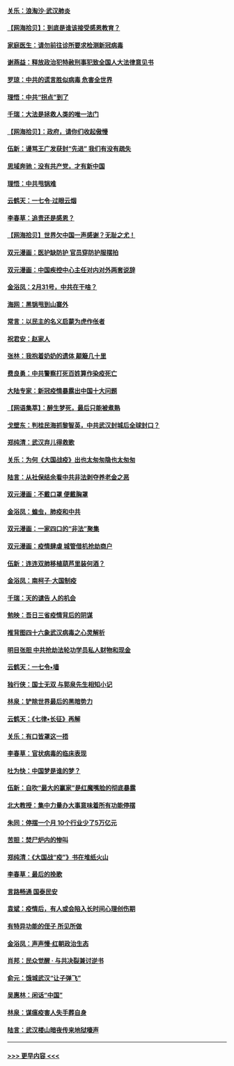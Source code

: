 #### [关乐：浪淘沙·武汉肺炎](../pages/nsc993/n11931792.md?t=03121202) 
#### [【网海拾贝】：到底是谁该接受感恩教育？](../pages/nsc993/n11931552.md?t=03121202) 
#### [家庭医生：请勿前往诊所要求检测新冠病毒](../pages/nsc993/n11929190.md?t=03121202) 
#### [谢燕益：释放政治犯特赦刑事犯致全国人大法律意见书](../pages/nsc993/n11928978.md?t=03121202) 
#### [罗琼：中共的谎言胜似病毒 危害全世界](../pages/nsc993/n11922636.md?t=03121202) 
#### [理悟：中共“拐点”到了](../pages/nsc993/n11928496.md?t=03121202) 
#### [千瑞：大法是拯救人类的唯一法门](../pages/nsc993/n11927637.md?t=03121202) 
#### [【网海拾贝】：政府，请你们收起傲慢](../pages/nsc993/n11926932.md?t=03121202) 
#### [伍新：谩骂王广发获封“先进” 我们有没有疏失](../pages/nsc993/n11926101.md?t=03121202) 
#### [思域奔驰：没有共产党，才有新中国](../pages/nsc993/n11926058.md?t=03121202) 
#### [理悟：中共甩锅难](../pages/nsc993/n11925355.md?t=03121202) 
#### [云鹤天：一七令·过眼云烟](../pages/nsc993/n11925284.md?t=03121202) 
#### [李春草：追责还是感恩？](../pages/nsc993/n11925274.md?t=03121202) 
#### [【网海拾贝】世界欠中国一声感谢？无耻之尤！](../pages/nsc993/n11925239.md?t=03121202) 
#### [双元漫画：医护缺防护 官员穿防护服摆拍](../pages/nsc993/n11923899.md?t=03121202) 
#### [双元漫画：中国疾控中心主任对内对外两套说辞](../pages/nsc993/n11921994.md?t=03121202) 
#### [金浴凤：2月31号，中共在干啥？](../pages/nsc993/n11922706.md?t=03121202) 
#### [海网：黑锅甩到山寨外](../pages/nsc993/n11922688.md?t=03121202) 
#### [常言：以民主的名义启蒙为虎作伥者](../pages/nsc993/n11922217.md?t=03121202) 
#### [祝君安：赵家人](../pages/nsc993/n11922209.md?t=03121202) 
#### [张林：我抱着奶奶的遗体 颠簸几十里](../pages/nsc993/n11920945.md?t=03121202) 
#### [费良勇：中共警察打死百姓算作染疫死亡](../pages/nsc993/n11919264.md?t=03121202) 
#### [大陆专家：新冠疫情暴露出中国十大问题](../pages/nsc993/n11919187.md?t=03121202) 
#### [【网语集萃】：醉生梦死，最后只能被煮熟](../pages/nsc993/n11918994.md?t=03121202) 
#### [戈壁东：判桂民海抓黎智英，中共武汉封城后全球封口？](../pages/nsc993/n11917982.md?t=03121202) 
#### [郑纯清：武汉弃儿得救歌](../pages/nsc993/n11917881.md?t=03121202) 
#### [关乐：为何《大国战疫》出也太匆匆隐也太匆匆](../pages/nsc993/n11917792.md?t=03121202) 
#### [陆言：从社保结余看中共非法剥夺养老金之恶](../pages/nsc993/n11917084.md?t=03121202) 
#### [双元漫画：不戴口罩 便戴胸罩](../pages/nsc993/n11916447.md?t=03121202) 
#### [金浴凤：蝗虫，肺疫和中共](../pages/nsc993/n11916904.md?t=03121202) 
#### [双元漫画：一家四口的“非法”聚集](../pages/nsc993/n11916378.md?t=03121202) 
#### [双元漫画：疫情肆虐 城管借机抢劫商户](../pages/nsc993/n11916310.md?t=03121202) 
#### [伍新：连连双肺移植葫芦里装何酒？](../pages/nsc993/n11913667.md?t=03121202) 
#### [金浴凤：南柯子·大国制疫](../pages/nsc993/n11913657.md?t=03121202) 
#### [千瑞：天的谴告  人的机会](../pages/nsc993/n11913309.md?t=03121202) 
#### [勉映：吾日三省疫情背后的阴谋](../pages/nsc993/n11913079.md?t=03121202) 
#### [推背图四十六象武汉病毒之心灵解析](../pages/nsc993/n11911761.md?t=03121202) 
#### [明目张胆 中共抢劫法轮功学员私人财物和现金](../pages/nsc993/n11910262.md?t=03121202) 
#### [云鹤天：一七令▪墙](../pages/nsc993/n11910627.md?t=03121202) 
#### [独行侠：国士无双 与郭泉先生相知小记](../pages/nsc993/n11910613.md?t=03121202) 
#### [林泉：铲除世界最后的黑暗势力](../pages/nsc993/n11909320.md?t=03121202) 
#### [云鹤天：《七律▪长征》再解](../pages/nsc993/n11909327.md?t=03121202) 
#### [关乐：有口皆罩这一捂](../pages/nsc993/n11908393.md?t=03121202) 
#### [李春草：官状病毒的临床表现](../pages/nsc993/n11908339.md?t=03121202) 
#### [吐为快：中国梦是谁的梦？](../pages/nsc993/n11906564.md?t=03121202) 
#### [伍新：自吹“最大的赢家”是红魔嘴脸的彻底暴露](../pages/nsc993/n11906407.md?t=03121202) 
#### [北大教授：集中力量办大事意味着所有功能停摆](../pages/nsc993/n11904800.md?t=03121202) 
#### [朱同：停摆一个月 10个行业少了5万亿元](../pages/nsc993/n11904498.md?t=03121202) 
#### [苦胆：焚尸炉内的惨叫](../pages/nsc993/n11904479.md?t=03121202) 
#### [郑纯清：《大国战“疫”》书在堆纸火山](../pages/nsc993/n11904450.md?t=03121202) 
#### [李春草：最后的挽歌](../pages/nsc993/n11904441.md?t=03121202) 
#### [言路畅通 国泰民安](../pages/nsc993/n11904222.md?t=03121202) 
#### [袁斌：疫情后，有人或会陷入长时间心理创伤期](../pages/nsc993/n11901514.md?t=03121202) 
#### [有特异功能的侄子 所见所做](../pages/nsc993/n11901154.md?t=03121202) 
#### [金浴凤：声声慢‧红朝政治生态](../pages/nsc993/n11899553.md?t=03121202) 
#### [肖邦：民众觉醒 · 与共决裂兼讨逆书](../pages/nsc993/n11898435.md?t=03121202) 
#### [俞元：饿城武汉“让子弹飞”](../pages/nsc993/n11898344.md?t=03121202) 
#### [吴惠林：闲话“中国”](../pages/nsc993/n11898182.md?t=03121202) 
#### [林泉：谋瘟疫害人失手葬自身](../pages/nsc993/n11897892.md?t=03121202) 
#### [陆言：武汉楼山暗夜传来地狱嚎声](../pages/nsc993/n11897033.md?t=03121202) 

----
#### [ >>> 更早内容 <<< ](../indexes/nsc993-earlier.md)
